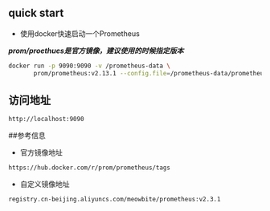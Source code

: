 ## quick start

- 使用docker快速启动一个Prometheus

***prom/proethues是官方镜像，建议使用的时候指定版本***

```bash
docker run -p 9090:9090 -v /prometheus-data \
       prom/prometheus:v2.13.1 --config.file=/prometheus-data/prometheus.yml
```

## 访问地址

```bash
http://localhost:9090
```

##参考信息

- 官方镜像地址

```bash
https://hub.docker.com/r/prom/prometheus/tags

```

- 自定义镜像地址

```bash
registry.cn-beijing.aliyuncs.com/meowbite/prometheus:v2.3.1
```